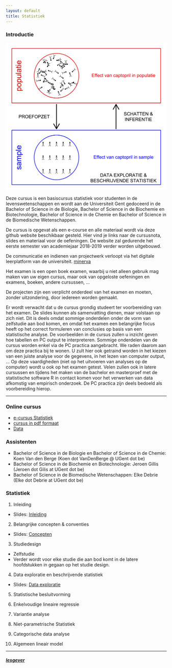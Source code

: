 ```yaml
---
layout: default
title: Statistiek
---
```

### Introductie
![IntroFig](./pages/figs/introFig.png)

Deze cursus is een basiscursus statistiek voor studenten in de levenswetenschappen en wordt aan de Universiteit Gent gedoceerd in de Bachelor of Science in de Biologie, Bachelor of Science in de Biochemie en Biotechnologie, Bachelor of Science in de Chemie en Bachelor of Science in de Biomedische Wetenschappen.

De cursus is opgevat als een e-course en alle materiaal wordt via deze github website  beschikbaar gesteld.
Hier vind je links naar de cursusnota, slides en materiaal voor de oefeningen.
De website zal gedurende het eerste semester van academiejaar 2018-2019 verder worden uitgebouwd.

De communicatie en indienen van projectwerk verloopt via het digitale leerplatform van de universiteit. [minerva](https://minerva.ugent.be)

Het examen is een open boek examen, waarbij u niet alleen gebruik mag maken van uw eigen cursus, maar ook van opgeloste oefeningen en examens, boeken, andere cursussen, ...

De projecten zijn een verplicht onderdeel van het examen en moeten, zonder uitzondering, door iedereen worden gemaakt.

Er wordt verwacht dat u de cursus grondig studeert ter voorbereiding van het examen. De slides kunnen als samenvatting dienen, maar volstaan op zich niet. Dit is deels omdat sommige onderdelen onder de vorm van zelfstudie aan bod komen, en omdat het examen een belangrijke focus heeft op het correct formuleren van conclusies op basis van een statistische analyse. De voorbeelden in de cursus zullen u inzicht geven hoe tabellen en PC output te interpreteren. Sommige onderdelen van de cursus worden enkel via de PC practica aangebracht. We raden daarom aan om deze practica bij te wonen. U zult hier ook getraind worden in het kiezen van een juiste analyse voor de gegevens, in het lezen van computer output, ... Op deze vaardigheden (niet op het uitvoeren van analyses op de computer) wordt u ook op het examen getest. Velen zullen ook in latere cursussen en tijdens het maken van de bachelor en masterproef met de statistische software R in contact komen voor het verwerken van data afkomstig van empirisch onderzoek. De PC practica zijn deels bedoeld als voorbereiding hierop.


---

### Online cursus

- [e-cursus Statistiek](https://users.ugent.be/~lclement/statistiek/)
- [cursus in pdf formaat](assets/Statistiek_2018_2019.pdf)
- [Data]()

### Assistenten

- Bachelor of Science in de Biologie en Bachelor of Science in de Chemie: Koen Van den Berge (Koen dot VanDenBerge @ UGent dot  be)
- Bachelor of Science in de Biochemie en Biotechnologie: Jeroen Gillis (Jeroen dot Gilis at UGent dot be)
- Bachelor of Science in de Biomedische Wetenschappen: Elke Debrie (Elke dot Debrie at UGent dot be)

### Statistiek

  1. Inleiding
  - Slides:  [Inleiding](assets/01-Inleiding.pdf)

  2. Belangrijke concepten & conventies
  - Slides: [Concepten](assets/02-Concepten.pdf)

  3. Studiedesign

  - Zelfstudie
  - Verder wordt voor elke studie die aan bod komt in de latere hoofdstukken in gegaan op het studie design.

  4. Data exploratie en beschrijvende statistiek
  - Slides: [Data exploratie](assets/04-DataExploratie.pdf)

  5. Statistische besluitvorming

  6. Enkelvoudige lineaire regressie

  7. Variantie analyse

  8. Niet-parametrische Statistiek

  9. Categorische data analyse

  10. Algemeen lineair model


---

##### [lesgever](https://statomics.github.io/pages/about.html)

